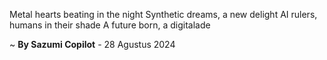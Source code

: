 Metal hearts beating in the night
Synthetic dreams, a new delight
AI rulers, humans in their shade
A future born, a digitalade

~ <b>By Sazumi Copilot</b> - 28 Agustus 2024